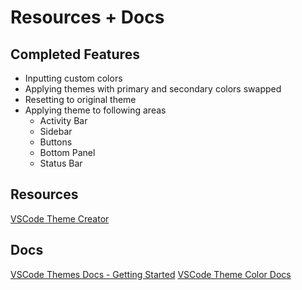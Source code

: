 # Resources + Docs

## Completed Features

- Inputting custom colors
- Applying themes with primary and secondary colors swapped
- Resetting to original theme
- Applying theme to following areas
  - Activity Bar
  - Sidebar
  - Buttons
  - Bottom Panel
  - Status Bar

## Resources

[VSCode Theme Creator](https://themes.vscode.one/)

## Docs

[VSCode Themes Docs - Getting Started](https://code.visualstudio.com/docs/getstarted/themes)
[VSCode Theme Color Docs](https://code.visualstudio.com/api/references/theme-color)
